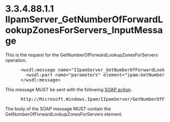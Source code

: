<html dir="LTR" xmlns:mshelp="http://msdn.microsoft.com/mshelp" xmlns:ddue="http://ddue.schemas.microsoft.com/authoring/2003/5" xmlns:xlink="http://www.w3.org/1999/xlink" xmlns:tool="http://www.microsoft.com/tooltip">
 <body>
 <div id="header">
 <h1 class="heading">3.3.4.88.1.1 IIpamServer_GetNumberOfForwardLookupZonesForServers_InputMessage</h1>
 </div>
 <div id="mainSection">
 <div id="mainBody">
 <div id="allHistory" class="saveHistory"></div>
 <div id="sectionSection0" class="section" name="collapseableSection">
 

<p>This is the request for the
GetNumberOfForwardLookupZonesForServers operation.</p>

<dl>
<dd>
<div><pre> &lt;wsdl:message name=&quot;IIpamServer_GetNumberOfForwardLookupZonesForServers_InputMessage&quot;&gt;
   &lt;wsdl:part name=&quot;parameters&quot; element=&quot;ipam:GetNumberOfForwardLookupZonesForServers&quot; /&gt;
 &lt;/wsdl:message&gt;
</pre></div>
</dd></dl>

<p>This message MUST be sent with the following <a href="21b4a631-8f28-420f-822f-c5f879d5046e.md#gt_c1358651-96c1-4ce0-8e1f-b0b7a94145e3">SOAP action</a>.</p>

<dl>
<dd>
<div><pre> http://Microsoft.Windows.Ipam/IIpamServer/GetNumberOfForwardLookupZonesForServers
</pre></div>
</dd></dl>

<p>The body of the SOAP message MUST contain the
GetNumberOfForwardLookupZonesForServers element.</p>


 </div>
 </div>
 </div>
 </body>
</html>